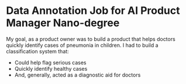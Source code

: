 # Data Annotation Job for AI Product Manager Nano-degree
My goal, as a product owner was to build a product that helps doctors quickly identify cases of pneumonia in children. I had to build a classification system that:
- Could help flag serious cases
- Quickly identify healthy cases
- And, generally, acted as a diagnostic aid for doctors
